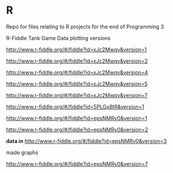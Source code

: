 # R
Repo for files relating to R projects for the end of Programming 3


R-Fiddle Tank Game Data plotting versions

http://www.r-fiddle.org/#/fiddle?id=xJc2Mwqv&version=1

http://www.r-fiddle.org/#/fiddle?id=xJc2Mwqv&version=2

http://www.r-fiddle.org/#/fiddle?id=xJc2Mwqv&version=4

http://www.r-fiddle.org/#/fiddle?id=xJc2Mwqv&version=5

http://www.r-fiddle.org/#/fiddle?id=xJc2Mwqv&version=7

http://www.r-fiddle.org/#/fiddle?id=5PLGx8tR&version=1

http://www.r-fiddle.org/#/fiddle?id=epsNMRv0&version=1

http://www.r-fiddle.org/#/fiddle?id=epsNMRv0&version=2

**data in**
http://www.r-fiddle.org/#/fiddle?id=epsNMRv0&version=3


made graphs

http://www.r-fiddle.org/#/fiddle?id=epsNMRv0&version=7
